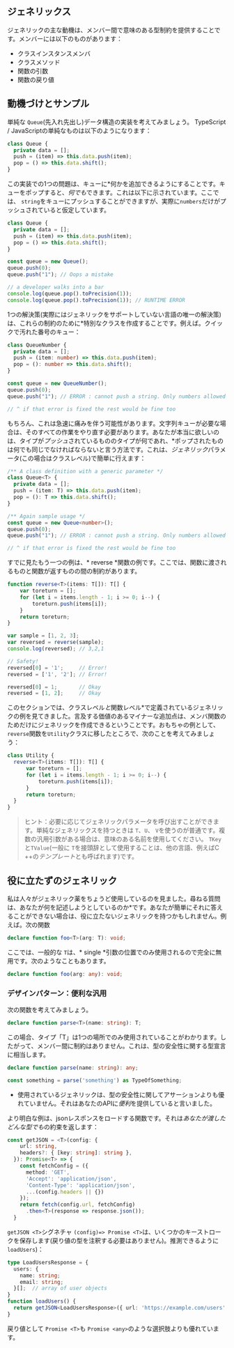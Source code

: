 ## ジェネリックス

ジェネリックの主な動機は、メンバー間で意味のある型制約を提供することです。メンバーには以下のものがあります：

* クラスインスタンスメンバ
* クラスメソッド
* 関数の引数
* 関数の戻り値

## 動機づけとサンプル

単純な `Queue`(先入れ先出し)データ構造の実装を考えてみましょう。 TypeScript / JavaScriptの単純なものは以下のようになります：

```ts
class Queue {
  private data = [];
  push = (item) => this.data.push(item);
  pop = () => this.data.shift();
}
```

この実装での1つの問題は、キューに*何かを追加できるようにすることです。キューをポップすると、*何でも*できます。これは以下に示されています。ここでは、 `string`をキューにプッシュすることができますが、実際に`numbers`だけがプッシュされていると仮定しています。

```ts
class Queue {
  private data = [];
  push = (item) => this.data.push(item);
  pop = () => this.data.shift();
}

const queue = new Queue();
queue.push(0);
queue.push("1"); // Oops a mistake

// a developer walks into a bar
console.log(queue.pop().toPrecision(1));
console.log(queue.pop().toPrecision(1)); // RUNTIME ERROR
```

1つの解決策(実際にはジェネリックをサポートしていない言語の唯一の解決策)は、これらの制約のために*特別なクラスを作成することです。例えば。クイックで汚れた番号のキュー：

```ts
class QueueNumber {
  private data = [];
  push = (item: number) => this.data.push(item);
  pop = (): number => this.data.shift();
}

const queue = new QueueNumber();
queue.push(0);
queue.push("1"); // ERROR : cannot push a string. Only numbers allowed

// ^ if that error is fixed the rest would be fine too
```

もちろん、これは急速に痛みを伴う可能性があります。文字列キューが必要な場合は、そのすべての作業をやり直す必要があります。あなたが本当に欲しいのは、タイプが*プッシュ*されているもののタイプが何であれ、*ポップされたものは何でも同じでなければならないと言う方法です。これは、*ジェネリック*パラメータ(この場合はクラスレベル)で簡単に行えます：

```ts
/** A class definition with a generic parameter */
class Queue<T> {
  private data = [];
  push = (item: T) => this.data.push(item);
  pop = (): T => this.data.shift();
}

/** Again sample usage */
const queue = new Queue<number>();
queue.push(0);
queue.push("1"); // ERROR : cannot push a string. Only numbers allowed

// ^ if that error is fixed the rest would be fine too
```

すでに見たもう一つの例は、* reverse *関数の例です。ここでは、関数に渡されるものと関数が返すものの間の制約があります。

```ts
function reverse<T>(items: T[]): T[] {
    var toreturn = [];
    for (let i = items.length - 1; i >= 0; i--) {
        toreturn.push(items[i]);
    }
    return toreturn;
}

var sample = [1, 2, 3];
var reversed = reverse(sample);
console.log(reversed); // 3,2,1

// Safety!
reversed[0] = '1';     // Error!
reversed = ['1', '2']; // Error!

reversed[0] = 1;       // Okay
reversed = [1, 2];     // Okay
```

このセクションでは、クラスレベル*と*関数レベル*で定義されているジェネリックの例を見てきました。言及する価値のあるマイナーな追加点は、メンバ関数のためだけにジェネリックを作成できるということです。おもちゃの例として、 `reverse`関数を`Utility`クラスに移したところで、次のことを考えてみましょう：

```ts
class Utility {
  reverse<T>(items: T[]): T[] {
      var toreturn = [];
      for (let i = items.length - 1; i >= 0; i--) {
          toreturn.push(items[i]);
      }
      return toreturn;
  }
}
```

> ヒント：必要に応じてジェネリックパラメータを呼び出すことができます。単純なジェネリックスを持つときは `T`、`U`、 `V`を使うのが普通です。複数の汎用引数がある場合は、意味のある名前を使用してください。 `TKey`と`TValue`(一般に `T`を接頭辞として使用することは、他の言語、例えばC ++の*テンプレート*とも呼ばれます)です。

## 役に立たずのジェネリック

私は人々がジェネリック薬をちょうど使用しているのを見ました。尋ねる質問は、あなたが何を記述しようとしているのか*です。あなたが簡単にそれに答えることができない場合は、役に立たないジェネリックを持つかもしれません。例えば。次の関数

```ts
declare function foo<T>(arg: T): void;
```
ここでは、一般的な `T`は、* single *引数の位置でのみ使用されるので完全に無用です。次のようなこともあります。

```ts
declare function foo(arg: any): void;
```

### デザインパターン：便利な汎用

次の関数を考えてみましょう。

```ts
declare function parse<T>(name: string): T;
```

この場合、タイプ「T」は1つの場所でのみ使用されていることがわかります。したがって、メンバー間に制約はありません。これは、型の安全性に関する型宣言に相当します。

```ts
declare function parse(name: string): any;

const something = parse('something') as TypeOfSomething;
```

* 使用されているジェネリックは、型の安全性に関してアサーションよりも優れていません。それはあなたのAPIに*便利*を提供していると言いました。

より明白な例は、jsonレスポンスをロードする関数です。それは*あなたが渡したどんな型でも*の約束を返します：
```ts
const getJSON = <T>(config: {
    url: string,
    headers?: { [key: string]: string },
  }): Promise<T> => {
    const fetchConfig = ({
      method: 'GET',
      'Accept': 'application/json',
      'Content-Type': 'application/json',
      ...(config.headers || {})
    });
    return fetch(config.url, fetchConfig)
      .then<T>(response => response.json());
  }
```

`getJSON <T>`シグネチャ `(config)=> Promise <T>`は、いくつかのキーストロークを保存します(戻り値の型を注釈する必要はありません)。推測できるように `loadUsers`)：

```ts
type LoadUsersResponse = {
  users: {
    name: string;
    email: string;
  }[];  // array of user objects
}
function loadUsers() {
  return getJSON<LoadUsersResponse>({ url: 'https://example.com/users' });
}
```

戻り値として `Promise <T>`も `Promise <any>`のような選択肢よりも優れています。
